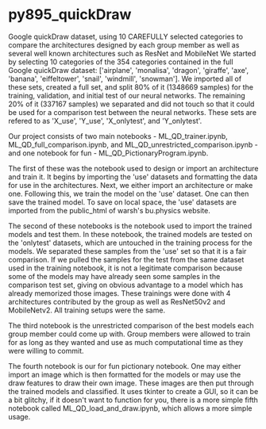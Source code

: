 # py895_quickDraw

Google quickDraw dataset, using 10 CAREFULLY selected categories to compare the architectures designed by each group member as well as several well known architectures such as ResNet and MobileNet
We started by selecting 10 categories of the 354 categories contained in the full Google quickDraw dataset: ['airplane', 'monalisa', 'dragon', 'giraffe', 'axe', 'banana', 'eiffeltower', 'snail', 'windmill', 'snowman']. We imported all of these sets, created a full set, and split 80% of it (1348669 samples) for the training, validation, and initial test of our neural networks. The remaining 20% of it (337167 samples) we separated and did not touch so that it could be used for a comparison test between the neural networks.
These sets are refered to as 'X_use', 'Y_use', 'X_onlytest', and 'Y_onlytest'.

Our project consists of two main notebooks - ML_QD_trainer.ipynb, ML_QD_full_comparison.ipynb, and ML_QD_unrestricted_comparison.ipynb - and one notebook for fun - ML_QD_PictionaryProgram.ipynb.

The first of these was the notebook used to design or import an architecture and train it. It begins by importing the 'use' datasets and formatting the data for use in the architectures. Next, we either import an architecture or make one. Following this, we train the model on the 'use' dataset. One can then save the trained model. To save on local space, the 'use' datasets are imported from the public_html of warsh's bu.physics website.

The second of these notebooks is the notebook used to import the trained models and test them. In these notebook, the trained models are tested on the 'onlytest' datasets, which are untouched in the training process for the models. We separated these samples from the 'use' set so that it is a fair comparison. If we pulled the samples for the test from the same dataset used in the training notebook, it is not a legitimate comparison because some of the models may have already seen some samples in the comparison test set, giving on obvious advantage to a model which has already memorized those images. These trainings were done with 4 architectures contributed by the group as well as ResNet50v2 and MobileNetv2. All training setups were the same.

The third notebook is the unrestricted comparison of the best models each group member could come up with. Group members were allowed to train for as long as they wanted and use as much computational time as they were willing to commit.

The fourth notebook is our for fun pictionary notebook. One may either import an image which is then formatted for the models or may use the draw features to draw their own image. These images are then put through the trained models and classified. It uses tkinter to create a GUI, so it can be a bit glitchy, if it doesn't want to function for you, there is a more simple fifth notebook called ML_QD_load_and_draw.ipynb, which allows a more simple usage.
